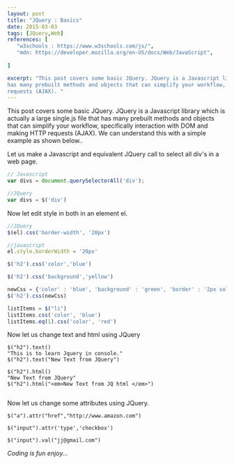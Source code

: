 ```yaml
---
layout: post
title: "JQuery : Basics"
date: 2015-03-03
tags: [JQuery,Web]
references: [
   "w3schools : https://www.w3schools.com/js/",
   "mdn: https://developer.mozilla.org/en-US/docs/Web/JavaScript",
   
]

excerpt: "This post covers some basic JQuery. JQuery is a Javascript library which is actually a large single.js file that
has many prebuilt methods and objects that can simplify your workflow, specifically interaction with DOM and making HTTP
requests (AJAX). "
---
```

This post covers some basic JQuery. JQuery is a Javascript library which is actually a large single.js file that
has many prebuilt methods and objects that can simplify your workflow, specifically interaction with DOM and making HTTP
requests (AJAX). We can understand this with a simple example as shown below..

Let us make a Javascript and equivalent JQuery call to select all div's in a web page.   

``` javascript
// Javascript
var divs = document.querySelectorAll('div');

//JQuery 
var divs = $('div')

```

Now let edit style in both in an element el.

```javascript
//JQuery
$(el).css('border-width', '20px')

//javascript
el.style.borderWidth = '20px'

$('h2').css('color','blue')

$('h2').css('background','yellow')	

newCss = {'color' : 'blue', 'background' : 'green', 'border' : '2px solid red'}
$('h2').css(newCss)

listItems = $("li")
listItems.css('color', 'blue')
listItems.eq(1).css('color', 'red')

```  
Now let us change text and html using JQuery

```jquery
$("h2").text()
"This is to learn Jquery in console."
$("h2").text("New Text from JQuery")

$("h2").html()
"New Text from JQuery"
$("h2").html("<em>New Text from JQ html </em>")


```

Now let us change some attributes using JQuery.

```jquery
$("a").attr("href","http://www.amazon.com")  

$("input").attr('type','checkbox') 

$("input").val("jj@gmail.com")

```


_Coding is fun enjoy..._  